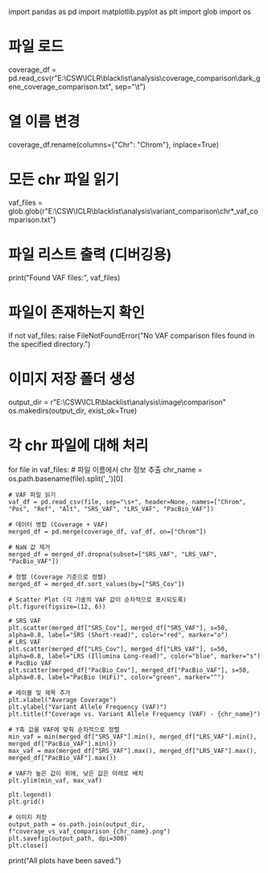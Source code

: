 import pandas as pd
import matplotlib.pyplot as plt
import glob
import os

# 파일 로드
coverage_df = pd.read_csv(r"E:\CSW\ICLR\blacklist\analysis\coverage_comparison\dark_gene_coverage_comparison.txt", sep="\t")

# 열 이름 변경
coverage_df.rename(columns={"Chr": "Chrom"}, inplace=True)

# 모든 chr 파일 읽기
vaf_files = glob.glob(r"E:\CSW\ICLR\blacklist\analysis\variant_comparison\chr*_vaf_comparison.txt")

# 파일 리스트 출력 (디버깅용)
print("Found VAF files:", vaf_files)

# 파일이 존재하는지 확인
if not vaf_files:
    raise FileNotFoundError("No VAF comparison files found in the specified directory.")

# 이미지 저장 폴더 생성
output_dir = r"E:\CSW\ICLR\blacklist\analysis\image\comparison"
os.makedirs(output_dir, exist_ok=True)

# 각 chr 파일에 대해 처리
for file in vaf_files:
    # 파일 이름에서 chr 정보 추출
    chr_name = os.path.basename(file).split('_')[0]

    # VAF 파일 읽기
    vaf_df = pd.read_csv(file, sep="\s+", header=None, names=["Chrom", "Pos", "Ref", "Alt", "SRS_VAF", "LRS_VAF", "PacBio_VAF"])

    # 데이터 병합 (Coverage + VAF)
    merged_df = pd.merge(coverage_df, vaf_df, on=["Chrom"])

    # NaN 값 제거
    merged_df = merged_df.dropna(subset=["SRS_VAF", "LRS_VAF", "PacBio_VAF"])

    # 정렬 (Coverage 기준으로 정렬)
    merged_df = merged_df.sort_values(by=["SRS_Cov"])

    # Scatter Plot (각 기술의 VAF 값이 순차적으로 표시되도록)
    plt.figure(figsize=(12, 6))

    # SRS VAF
    plt.scatter(merged_df["SRS_Cov"], merged_df["SRS_VAF"], s=50, alpha=0.8, label="SRS (Short-read)", color="red", marker="o")
    # LRS VAF
    plt.scatter(merged_df["LRS_Cov"], merged_df["LRS_VAF"], s=50, alpha=0.8, label="LRS (Illumina Long-read)", color="blue", marker="s")
    # PacBio VAF
    plt.scatter(merged_df["PacBio_Cov"], merged_df["PacBio_VAF"], s=50, alpha=0.8, label="PacBio (HiFi)", color="green", marker="^")

    # 레이블 및 제목 추가
    plt.xlabel("Average Coverage")
    plt.ylabel("Variant Allele Frequency (VAF)")
    plt.title(f"Coverage vs. Variant Allele Frequency (VAF) - {chr_name}")

    # Y축 값을 VAF에 맞춰 순차적으로 정렬
    min_vaf = min(merged_df["SRS_VAF"].min(), merged_df["LRS_VAF"].min(), merged_df["PacBio_VAF"].min())
    max_vaf = max(merged_df["SRS_VAF"].max(), merged_df["LRS_VAF"].max(), merged_df["PacBio_VAF"].max())

    # VAF가 높은 값이 위에, 낮은 값은 아래로 배치
    plt.ylim(min_vaf, max_vaf)

    plt.legend()
    plt.grid()

    # 이미지 저장
    output_path = os.path.join(output_dir, f"coverage_vs_vaf_comparison_{chr_name}.png")
    plt.savefig(output_path, dpi=300)
    plt.close()

print("All plots have been saved.")
